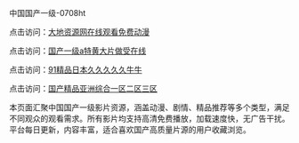 中国国产一级-0708ht

点击访问：<a href="https://heiliaoxqkkct.pages.dev">大地资源网在线观看免费动漫</a>

点击访问：<a href="https://heiliaoxwd5i8.pages.dev">国产一级a特黄大片做受在线</a>

点击访问：<a href="https://heiliaowzu4ur.pages.dev">91精品日本久久久久久牛牛</a>

点击访问：<a href="https://heiliaozj3tjd.pages.dev">国产精品亚洲综合一区二区三区</a>

本页面汇聚中国国产一级影片资源，涵盖动漫、剧情、精品推荐等多个类型，满足不同观众的观看需求。所有影片均支持高清免费播放，加载速度快，无广告干扰。平台每日更新，内容丰富，适合喜欢国产高质量片源的用户收藏浏览。

<span style="display:none;">[Canonical link](https://github.com/doi20250708/doi5 ）</span>
